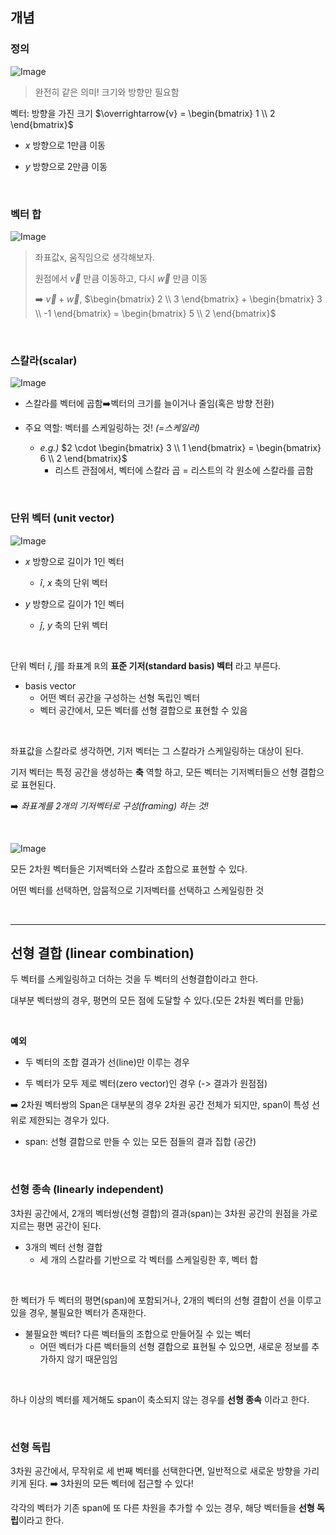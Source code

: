 ## 개념

### 정의

![Image](https://github.com/user-attachments/assets/330cf2c7-7fac-4189-8c8c-1fe67046d819) 

> 완전히 같은 의미! 크기와 방향만 필요함

벡터: 방향을 가진 크기 $\overrightarrow{v} = \begin{bmatrix} 1 \\ 2 \end{bmatrix}$

* $x$ 방향으로 1만큼 이동

* $y$ 방향으로 2만큼 이동


<br>

### 벡터 합



![Image](https://github.com/user-attachments/assets/46f69ce4-547b-428d-bd0d-4abbbf49c69d)  

> 좌표값x, 움직임으로 생각해보자.
>
> 원점에서 $\vec{v}$ 만큼 이동하고, 다시 $\vec{w}$ 만큼 이동
>
> ➡️ $\vec{v} + \vec{w}$, $\begin{bmatrix} 2 \\ 3 \end{bmatrix} + \begin{bmatrix} 3 \\ -1 \end{bmatrix} = \begin{bmatrix} 5 \\ 2 \end{bmatrix}$

<br>

### 스칼라(scalar)

![Image](https://github.com/user-attachments/assets/1b762f09-1eab-4529-b95b-636f0b7f4b34) 

* 스칼라를 벡터에 곱함➡️벡터의 크기를 늘이거나 줄임(혹은 방향 전환)

* 주요 역할: 벡터를 스케일링하는 것! *(=스케일러)*
  *  *e.g.)* $2 \cdot \begin{bmatrix} 3 \\ 1 \end{bmatrix} = \begin{bmatrix} 6 \\ 2 \end{bmatrix}$ 
     *  리스트 관점에서, 벡터에 스칼라 곱 = 리스트의 각 원소에 스칼라를 곱함

<br>

### 단위 벡터 (unit vector)

![Image](https://github.com/user-attachments/assets/fedc7e1c-7aff-4547-be5b-d9d86dfd2f6d) 


* $x$ 방향으로 길이가 1인 벡터
  * $\hat{i}$, $x$ 축의 단위 벡터

* $y$ 방향으로 길이가 1인 벡터
  * $\hat{j}$, $y$ 축의 단위 벡터

<br>

단위 벡터 $\hat{i}$, $\hat{j}$를 좌표계 $\mathbb{R}$의 **표준 기저(standard basis) 벡터** 라고 부른다.

* basis vector
  * 어떤 벡터 공간을 구성하는 선형 독립인 벡터
  * 벡터 공간에서, 모든 벡터를 선형 결합으로 표현할 수 있음

<br>

좌표값을 스칼라로 생각하면, 기저 벡터는 그 스칼라가 스케일링하는 대상이 된다.

기저 벡터는 특정 공간을 생성하는 **축** 역할 하고, 모든 벡터는 기저벡터들으 선형 결합으로 표현된다.

➡️ *좌표계를 2개의 기저벡터로 구성(framing) 하는 것!*

<br>

![Image](https://github.com/user-attachments/assets/302e0fc7-ec42-44f9-b78f-8c79e3010b0c) 


모든 2차원 벡터들은 기저벡터와 스칼라 조합으로 표현할 수 있다.

어떤 벡터를 선택하면, 암뭄적으로 기저벡터를 선택하고 스케일링한 것


<br>

---

## 선형 결합 (linear combination)

두 벡터를 스케일링하고 더하는 것을 두 벡터의 선형결합이라고 한다.

대부분 벡터쌍의 경우, 평면의 모든 점에 도달할 수 있다.(모든 2차원 벡터를 만듦)

<br>

**예외**

* 두 벡터의 조합 결과가 선(line)만 이루는 경우

* 두 벡터가 모두 제로 벡터(zero vector)인 경우 (-> 결과가 원점점)

➡️ 2차원 벡터쌍의 Span은 대부분의 경우 2차원 공간 전체가 되지만, span이 특성 선 위로 제한되는 경우가 있다. 

* span: 선형 결합으로 만들 수 있는 모든 점들의 결과 집합 (공간)

<br>

### 선형 종속 (linearly independent)

3차원 공간에서, 2개의 벡터쌍(선형 결합)의 결과(span)는 3차원 공간의 원점을 가로지르는 평면 공간이 된다.

* 3개의 벡터 선형 결합
  * 세 개의 스칼라를 기반으로 각 벡터를 스케일링한 후, 벡터 합

<br>

한 벡터가 두 벡터의 평면(span)에 포함되거나, 2개의 벡터의 선형 결합이 선을 이루고 있을 경우, 불필요한 벡터가 존재한다.

* 불필요한 벡터? 다른 벡터들의 조합으로 만들어질 수 있는 벡터
  * 어떤 벡터가 다른 벡터들의 선형 결합으로 표현될 수 있으면, 새로운 정보를 추가하지 않기 때문임임

<br>

하나 이상의 벡터를 제거해도 span이 축소되지 않는 경우를 **선형 종속** 이라고 한다.


<br>

### 선형 독립

3차원 공간에서, 무작위로 세 번째 벡터를 선택한다면, 일반적으로 새로운 방향을 가리키게 된다. ➡️ 3차원의 모든 벡터에 접근할 수 있다!

각각의 벡터가 기존 span에 또 다른 차원을 추가할 수 있는 경우, 해당 벡터들을 **선형 독립**이라고 한다.